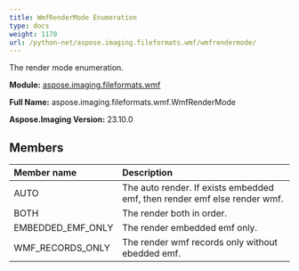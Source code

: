 ```yaml
---
title: WmfRenderMode Enumeration
type: docs
weight: 1170
url: /python-net/aspose.imaging.fileformats.wmf/wmfrendermode/
---
```


The render mode enumeration.

**Module:** [aspose.imaging.fileformats.wmf](/imaging/python-net/aspose.imaging.fileformats.wmf/)

**Full Name:** aspose.imaging.fileformats.wmf.WmfRenderMode

**Aspose.Imaging Version:** 23.10.0

## **Members**
| **Member name** | **Description** |
| :- | :- |
| AUTO | The auto render. If exists embedded emf, then render emf else render wmf. |
| BOTH | The render both in order. |
| EMBEDDED_EMF_ONLY | The render embedded emf only. |
| WMF_RECORDS_ONLY | The render wmf records only without ebedded emf. |
